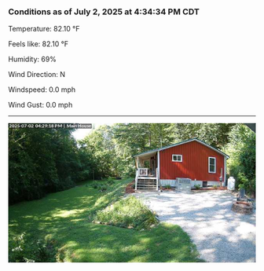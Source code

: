 ### Conditions as of July 2, 2025 at 4:34:34 PM CDT 

Temperature: 82.10 &deg;F

Feels like: 82.10 &deg;F

Humidity: 69%

Wind Direction: N

Windspeed: 0.0 mph

Wind Gust: 0.0 mph

---

<img src="./images/latest.jpeg"/>

